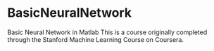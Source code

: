 # BasicNeuralNetwork
Basic Neural Network in Matlab
This is a course originally completed through the Stanford Machine Learning Course on Coursera.
